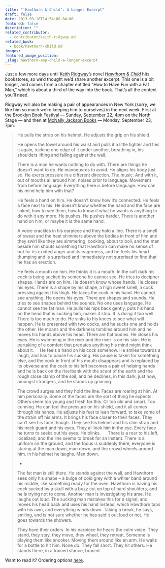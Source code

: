 ```yaml
---
title: "‘Hawthorn & Child’: A Longer Excerpt"
draft: false
date: 2013-09-18T14:54:00-04:00
featured: false
description: ""
related_contributor:
  - contributor/keith-ridgway.md
related_book:
  - book/hawthorn-child.md
images:
featured_image_position: 
_slug: hawthorn-amp-child-a-longer-excerpt
---
```


Just a few more days until [Keith Ridgway](https://twitter.com/kthrdgwy)’s novel _[Hawthorn & Child](http://ndbooks.com/book/hawthorn-child)_ hits bookstores, so we’d thought we’d share another excerpt. This one is a bit longer, and comes from a chapter entitled "How to Have Fun with a Fat Man," which is about a third of the way into the book. That’s all the context you’ll need.

Ridgway will also be making a pair of appearances in New York (sorry, we like him so much we’re keeping him to ourselves) in the next week. First at the [Brooklyn Book Festival](http://www.brooklynbookfestival.org/BBF/FestivalEvents) — Sunday, September 22, 4pm on the North Stage — and then at [McNally Jackson Books](http://www.mcnallyjackson.com/event/new-directions-presents-keith-ridgway) — Monday, September 23, 7pm. 

> He pulls the strap on his helmet. He adjusts the grip on his shield.
> 
> He opens the towel around his waist and pulls it a little tighter and ties it again, tucking one edge of it under another, breathing in, his shoulders lifting and falling against the wall.
> 
> There is a man he wants nothing to do with. There are things he doesn’t want to do. He manoeuvres to avoid. He aligns his body just so. He exerts pressure in a different direction. The music. And with it, out of mouths all around him, noises prior to language. Movement from before language. Everything here is before language. How can his mind help him with that?
> 
> He feels a hand on him. He doesn’t know how it’s connected. He feels a face next to his. He doesn’t know whether the hand and the face are linked, how to see them, how to know if what he wants is anything to do with it any more. He pushes. He pushes harder. There is another hand on him, or maybe it is the same hand.
> 
> A voice crackles in his earpiece and they hold a line. There is a smell of sweat and the heat shimmers above the bodies in front of him and they swirl like they are simmering, cooking, about to boil, and the man beside him shouts something that Hawthorn can make no sense of but for its excited anger and its eagerness, and he feels his heart thumping and is surprised and immediately not surprised to find that he has an erection.
> 
> He feels a mouth on him. He thinks it is a mouth. In the soft dark his cock is being sucked by someone he cannot see. He tries to decipher shapes. Hands are on him. He doesn’t know whose hands. He closes his eyes. There is a shape by his shape, a high sweet smell, a cock pressing against his thigh. He takes the cock in his hand. He cannot see anything. He opens his eyes. There are shapes and sounds. He tries to see shapes behind the sounds. No one uses language. He cannot see the fat man. He pulls his hips back gently, puts his hand on the head that is sucking him, makes it stop. It is doing it too well. There is too much to do. He sinks to his knees to see what will happen. He is presented with two cocks, and he sucks one and holds the other. He moans and the darkness tumbles around him and he moves his hands above his head. There are flat bodies. He closes his eyes. He is swimming in the river and the river is on his skin. He is partaking of a comfort that predates anything his mind might think about it.
>     He feels a hand on his cock somehow. He smiles towards a laugh, and has to pause his sucking. His pause is taken for something else, and the cock in front of his mouth disappears and is replaced by its obverse and the cock to his left becomes a pair of helping hands and he is back on the riverbank with the scent of the earth and the rough close clamp of the soil, and he declines, in this dark, just now, amongst strangers, and he stands up grinning.
> 
> The crowd surges and they hold the line. Faces are roaring at him. At him personally. Some of the faces are the sort of thing he expects. Others seem too young and fresh for this. Or too old and smart. Too cunning. He can feel the pressure on his shield, and it all comes through his hands. He adjusts his feet to lean forward, to take some of the strain off his arms. It brings his face closer to their faces. They can’t see his face though. They see his helmet and his chin strap and his neck guard and his eyes. They all look him in the eye. Every face he turns to seeks out his eyes. He blinks.
>      There is a roar to his left, localized, and the line seems to break for an instant. There is a uniform on the ground, and the focus is suddenly there, everyone is staring at the man down, man down, and the crowd wheels around him. In his helmet he laughs. Man down.
> 
> *
> 
> The fat man is still there. He stands against the wall, and Hawthorn sees only his shape – a bulge of cold grey with a whiter band around his middle, like something ready for the oven. Hawthorn is having his cock sucked by a skull with a buzz cut on top of hard shoulders, and he is trying not to come. Another man is investigating his arse. He laughs out loud. The sucking man mistakes this for a signal, and moves his head back and uses his hand instead, which Hawthorn taps with his own, and everything winds down. Taking a break, he says, smiling, and is not sure whether he has said it out loud or not. He goes towards the showers.
> 
> They have their orders. In his earpiece he hears the calm voice. They stand, they stay, they move, they wheel, they retreat. Someone is playing them like snooker. Moving them around like an arm. He waits for a bottle to hit him. None do. They fall short. They hit others. He stands there, in a trained stance, braced.

Want to read it? Ordering options [here](http://ndbooks.com/book/hawthorn-child). 

